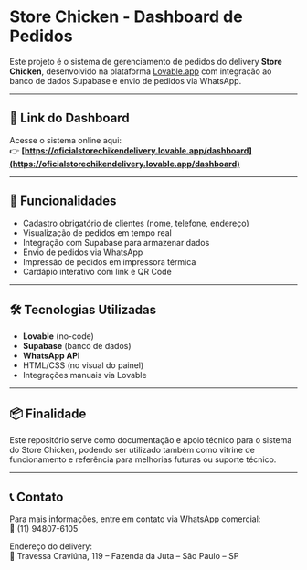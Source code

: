 # Store Chicken - Dashboard de Pedidos

Este projeto é o sistema de gerenciamento de pedidos do delivery **Store Chicken**, desenvolvido na plataforma [Lovable.app](https://lovable.app) com integração ao banco de dados Supabase e envio de pedidos via WhatsApp.

---

## 🔗 Link do Dashboard

Acesse o sistema online aqui:  
👉 **[https://oficialstorechikendelivery.lovable.app/dashboard](https://oficialstorechikendelivery.lovable.app/dashboard)**

---

## 🚀 Funcionalidades

- Cadastro obrigatório de clientes (nome, telefone, endereço)
- Visualização de pedidos em tempo real
- Integração com Supabase para armazenar dados
- Envio de pedidos via WhatsApp
- Impressão de pedidos em impressora térmica
- Cardápio interativo com link e QR Code

---

## 🛠️ Tecnologias Utilizadas

- **Lovable** (no-code)
- **Supabase** (banco de dados)
- **WhatsApp API**
- HTML/CSS (no visual do painel)
- Integrações manuais via Lovable

---

## 📦 Finalidade

Este repositório serve como documentação e apoio técnico para o sistema do Store Chicken, podendo ser utilizado também como vitrine de funcionamento e referência para melhorias futuras ou suporte técnico.

---

## 📞 Contato

Para mais informações, entre em contato via WhatsApp comercial:  
📱 (11) 94807-6105

Endereço do delivery:  
📍 Travessa Craviúna, 119 – Fazenda da Juta – São Paulo – SP